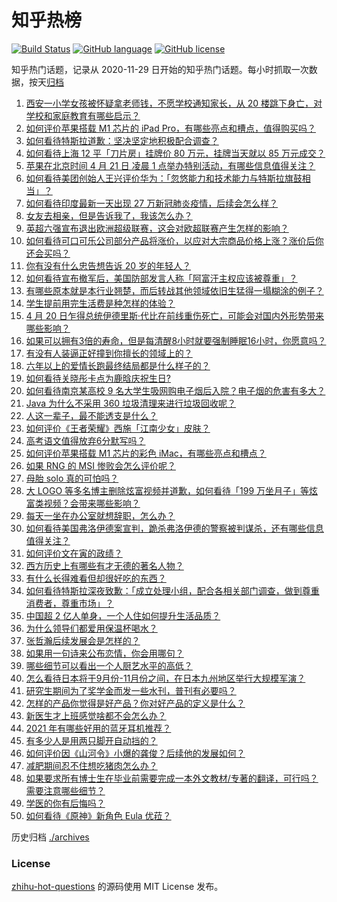 # 知乎热榜
[![Build Status](https://github.com/ToWeLong/zhihu-hot-questions/workflows/CI/badge.svg)](https://github.com/ToWeLong/zhihu-hot-questions/actions)
[![GitHub language](https://img.shields.io/badge/language-golang-orange.svg)](https://golang.org/)
[![GitHub license](https://img.shields.io/github/license/ToWeLong/zhihu-hot-questions)](https://github.com/ToWeLong/zhihu-hot-questions/blob/main/LICENSE)

知乎热门话题，记录从 2020-11-29 日开始的知乎热门话题。每小时抓取一次数据，按天[归档](./archives)

<!-- BEGIN -->

1. [西安一小学女孩被怀疑拿老师钱，不愿学校通知家长，从 20 楼跳下身亡，对学校和家庭教育有哪些启示？](https://www.zhihu.com/question/455453377)
1. [如何评价苹果搭载 M1 芯片的 iPad Pro，有哪些亮点和槽点，值得购买吗？](https://www.zhihu.com/question/455712081)
1. [如何看待特斯拉道歉：坚决坚定地积极配合调查？](https://www.zhihu.com/question/455697188)
1. [如何看待上海 12 平「刀片房」挂牌价 80 万元，挂牌当天就以 85 万元成交？](https://www.zhihu.com/question/455594188)
1. [苹果在北京时间 4 月 21 日 凌晨 1 点举办特别活动，有哪些信息值得关注？](https://www.zhihu.com/question/455703264)
1. [如何看待美团创始人王兴评价华为：「忽悠能力和技术能力与特斯拉旗鼓相当」？](https://www.zhihu.com/question/455309241)
1. [如何看待印度最新一天出现 27 万新冠肺炎疫情，后续会怎么样？](https://www.zhihu.com/question/455382725)
1. [女友去相亲，但是告诉我了，我该怎么办？](https://www.zhihu.com/question/454792762)
1. [英超六强宣布退出欧洲超级联赛，这会对欧超联赛产生怎样的影响？](https://www.zhihu.com/question/455718598)
1. [如何看待可口可乐公司部分产品将涨价，以应对大宗商品价格上涨？涨价后你还会买吗？](https://www.zhihu.com/question/455623192)
1. [你有没有什么忠告想告诉 20 岁的年轻人？](https://www.zhihu.com/question/34225818)
1. [如何看待宣布撤军后，美国防部发言人称「阿富汗主权应该被尊重」？](https://www.zhihu.com/question/455674435)
1. [有哪些原本就是本行业翘楚，而后转战其他领域依旧生猛得一塌糊涂的例子？](https://www.zhihu.com/question/41233342)
1. [学生提前用完生活费是种怎样的体验？](https://www.zhihu.com/question/303677417)
1. [4 月 20 日乍得总统伊德里斯·代比在前线重伤死亡，可能会对国内外形势带来哪些影响？](https://www.zhihu.com/question/455654724)
1. [如果可以拥有3倍的寿命，但是每清醒8小时就要强制睡眠16小时，你愿意吗？](https://www.zhihu.com/question/454343075)
1. [有没有人装逼正好撞到你擅长的领域上的？](https://www.zhihu.com/question/338688699)
1. [六年以上的爱情长跑最终结局都是什么样子的？](https://www.zhihu.com/question/27477378)
1. [如何看待关晓彤卡点为鹿晗庆祝生日?](https://www.zhihu.com/question/455533328)
1. [如何看待南京某高校 9 名大学生吸网购电子烟后入院？电子烟的危害有多大？](https://www.zhihu.com/question/455599780)
1. [Java 为什么不采用 360 垃圾清理来进行垃圾回收呢？](https://www.zhihu.com/question/36014646)
1. [人这一辈子，最不能透支是什么？](https://www.zhihu.com/question/422796779)
1. [如何评价《王者荣耀》西施「江南少女」皮肤？](https://www.zhihu.com/question/455521817)
1. [高考语文值得放弃6分默写吗？](https://www.zhihu.com/question/416068288)
1. [如何评价苹果搭载 M1 芯片的彩色 iMac，有哪些亮点和槽点？](https://www.zhihu.com/question/455711122)
1. [如果 RNG 的 MSI 惨败会怎么评价呢？](https://www.zhihu.com/question/455536642)
1. [母胎 solo 真的可怕吗？](https://www.zhihu.com/question/440053207)
1. [大 LOGO 等多名博主删除炫富视频并道歉，如何看待「199 万坐月子」等炫富类视频？会带来哪些影响？](https://www.zhihu.com/question/455431114)
1. [每天一坐在办公室就想辞职，怎么办？](https://www.zhihu.com/question/449760223)
1. [如何看待美国弗洛伊德案宣判，跪杀弗洛伊德的警察被判谋杀，还有哪些信息值得关注？](https://www.zhihu.com/question/455730207)
1. [如何评价文在寅的政绩？](https://www.zhihu.com/question/452986162)
1. [西方历史上有哪些有才无德的著名人物？](https://www.zhihu.com/question/443555395)
1. [有什么长得难看但却很好吃的东西？](https://www.zhihu.com/question/37551688)
1. [如何看待特斯拉深夜致歉：「成立处理小组，配合各相关部门调查，做到尊重消费者，尊重市场」？](https://www.zhihu.com/question/455699786)
1. [中国超 2 亿人单身，一个人住如何提升生活品质？](https://www.zhihu.com/question/455461691)
1. [为什么领导们都爱用保温杯喝水？](https://www.zhihu.com/question/302287551)
1. [张哲瀚后续发展会是怎样的？](https://www.zhihu.com/question/453445712)
1. [如果用一句诗来公布恋情，你会用哪句？](https://www.zhihu.com/question/313158579)
1. [哪些细节可以看出一个人厨艺水平的高低？](https://www.zhihu.com/question/455661457)
1. [怎么看待日本将于9月份-11月份之间，在日本九州地区举行大规模军演？](https://www.zhihu.com/question/455438361)
1. [研究生期间为了奖学金而发一些水刊，普刊有必要吗？](https://www.zhihu.com/question/404045451)
1. [怎样的产品你觉得是好产品？你对好产品的定义是什么？](https://www.zhihu.com/question/454947632)
1. [新医生才上班感觉啥都不会怎么办？](https://www.zhihu.com/question/455297859)
1. [2021 年有哪些好用的蓝牙耳机推荐？](https://www.zhihu.com/question/430697643)
1. [有多少人是用两只脚开自动挡的？](https://www.zhihu.com/question/453321559)
1. [如何评价因《山河令》小爆的龚俊？后续他的发展如何？](https://www.zhihu.com/question/449023775)
1. [减肥期间忍不住想吃猪肉怎么办？](https://www.zhihu.com/question/455432516)
1. [如果要求所有博士生在毕业前需要完成一本外文教材/专著的翻译，可行吗？需要注意哪些细节？](https://www.zhihu.com/question/455712955)
1. [学医的你有后悔吗？](https://www.zhihu.com/question/450922909)
1. [如何看待《原神》新角色 Eula 优菈？](https://www.zhihu.com/question/449750919)

<!-- END -->

历史归档 [./archives](./archives)


### License
[zhihu-hot-questions](https://github.com/towelong/zhihu-hot-questions) 的源码使用 MIT License 发布。